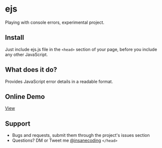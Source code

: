# ejs
Playing with console errors, experimental project.

## Install
Just include ejs.js file in the `<head>` section of your page, before you include any other JavaScript.

## What does it do?
Provides JavaScript error details in a readable format.

## Online Demo
[View](https://i-break-codes.github.io/ejs/)

## Support
- Bugs and requests, submit them through the project's issues section
- Questions? DM or Tweet me [@insanecoding](https://twitter.com/insanecoding)
`</head>`
